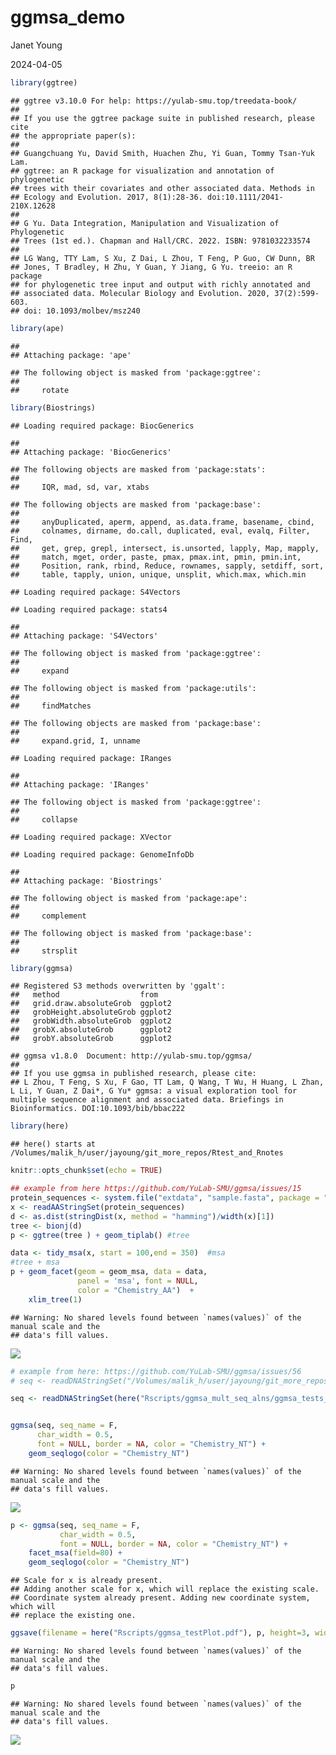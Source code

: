 ggmsa_demo
================
Janet Young

2024-04-05

``` r
library(ggtree)
```

    ## ggtree v3.10.0 For help: https://yulab-smu.top/treedata-book/
    ## 
    ## If you use the ggtree package suite in published research, please cite
    ## the appropriate paper(s):
    ## 
    ## Guangchuang Yu, David Smith, Huachen Zhu, Yi Guan, Tommy Tsan-Yuk Lam.
    ## ggtree: an R package for visualization and annotation of phylogenetic
    ## trees with their covariates and other associated data. Methods in
    ## Ecology and Evolution. 2017, 8(1):28-36. doi:10.1111/2041-210X.12628
    ## 
    ## G Yu. Data Integration, Manipulation and Visualization of Phylogenetic
    ## Trees (1st ed.). Chapman and Hall/CRC. 2022. ISBN: 9781032233574
    ## 
    ## LG Wang, TTY Lam, S Xu, Z Dai, L Zhou, T Feng, P Guo, CW Dunn, BR
    ## Jones, T Bradley, H Zhu, Y Guan, Y Jiang, G Yu. treeio: an R package
    ## for phylogenetic tree input and output with richly annotated and
    ## associated data. Molecular Biology and Evolution. 2020, 37(2):599-603.
    ## doi: 10.1093/molbev/msz240

``` r
library(ape)
```

    ## 
    ## Attaching package: 'ape'

    ## The following object is masked from 'package:ggtree':
    ## 
    ##     rotate

``` r
library(Biostrings)
```

    ## Loading required package: BiocGenerics

    ## 
    ## Attaching package: 'BiocGenerics'

    ## The following objects are masked from 'package:stats':
    ## 
    ##     IQR, mad, sd, var, xtabs

    ## The following objects are masked from 'package:base':
    ## 
    ##     anyDuplicated, aperm, append, as.data.frame, basename, cbind,
    ##     colnames, dirname, do.call, duplicated, eval, evalq, Filter, Find,
    ##     get, grep, grepl, intersect, is.unsorted, lapply, Map, mapply,
    ##     match, mget, order, paste, pmax, pmax.int, pmin, pmin.int,
    ##     Position, rank, rbind, Reduce, rownames, sapply, setdiff, sort,
    ##     table, tapply, union, unique, unsplit, which.max, which.min

    ## Loading required package: S4Vectors

    ## Loading required package: stats4

    ## 
    ## Attaching package: 'S4Vectors'

    ## The following object is masked from 'package:ggtree':
    ## 
    ##     expand

    ## The following object is masked from 'package:utils':
    ## 
    ##     findMatches

    ## The following objects are masked from 'package:base':
    ## 
    ##     expand.grid, I, unname

    ## Loading required package: IRanges

    ## 
    ## Attaching package: 'IRanges'

    ## The following object is masked from 'package:ggtree':
    ## 
    ##     collapse

    ## Loading required package: XVector

    ## Loading required package: GenomeInfoDb

    ## 
    ## Attaching package: 'Biostrings'

    ## The following object is masked from 'package:ape':
    ## 
    ##     complement

    ## The following object is masked from 'package:base':
    ## 
    ##     strsplit

``` r
library(ggmsa)
```

    ## Registered S3 methods overwritten by 'ggalt':
    ##   method                  from   
    ##   grid.draw.absoluteGrob  ggplot2
    ##   grobHeight.absoluteGrob ggplot2
    ##   grobWidth.absoluteGrob  ggplot2
    ##   grobX.absoluteGrob      ggplot2
    ##   grobY.absoluteGrob      ggplot2

    ## ggmsa v1.8.0  Document: http://yulab-smu.top/ggmsa/
    ## 
    ## If you use ggmsa in published research, please cite:
    ## L Zhou, T Feng, S Xu, F Gao, TT Lam, Q Wang, T Wu, H Huang, L Zhan, L Li, Y Guan, Z Dai*, G Yu* ggmsa: a visual exploration tool for multiple sequence alignment and associated data. Briefings in Bioinformatics. DOI:10.1093/bib/bbac222

``` r
library(here)
```

    ## here() starts at /Volumes/malik_h/user/jayoung/git_more_repos/Rtest_and_Rnotes

``` r
knitr::opts_chunk$set(echo = TRUE)
```

``` r
## example from here https://github.com/YuLab-SMU/ggmsa/issues/15
protein_sequences <- system.file("extdata", "sample.fasta", package = "ggmsa")
x <- readAAStringSet(protein_sequences)
d <- as.dist(stringDist(x, method = "hamming")/width(x)[1])
tree <- bionj(d)
p <- ggtree(tree ) + geom_tiplab() #tree

data <- tidy_msa(x, start = 100,end = 350)  #msa
#tree + msa
p + geom_facet(geom = geom_msa, data = data,
               panel = 'msa', font = NULL,
               color = "Chemistry_AA")  +
    xlim_tree(1)
```

    ## Warning: No shared levels found between `names(values)` of the manual scale and the
    ## data's fill values.

![](ggmsa_tests_files/figure-gfm/unnamed-chunk-2-1.png)<!-- -->

``` r
# example from here: https://github.com/YuLab-SMU/ggmsa/issues/56
# seq <- readDNAStringSet("/Volumes/malik_h/user/jayoung/git_more_repos/Rtest_and_Rnotes/Rscripts/ggmsa_mult_seq_alns/ggmsa_tests_example_for_github.fa")

seq <- readDNAStringSet(here("Rscripts/ggmsa_mult_seq_alns/ggmsa_tests_example_for_github.fa"))


ggmsa(seq, seq_name = F,
      char_width = 0.5,
      font = NULL, border = NA, color = "Chemistry_NT") +
    geom_seqlogo(color = "Chemistry_NT")
```

    ## Warning: No shared levels found between `names(values)` of the manual scale and the
    ## data's fill values.

![](ggmsa_tests_files/figure-gfm/unnamed-chunk-3-1.png)<!-- -->

``` r
p <- ggmsa(seq, seq_name = F,
           char_width = 0.5,
           font = NULL, border = NA, color = "Chemistry_NT") +
    facet_msa(field=80) +
    geom_seqlogo(color = "Chemistry_NT")
```

    ## Scale for x is already present.
    ## Adding another scale for x, which will replace the existing scale.
    ## Coordinate system already present. Adding new coordinate system, which will
    ## replace the existing one.

``` r
ggsave(filename = here("Rscripts/ggmsa_testPlot.pdf"), p, height=3, width=11)
```

    ## Warning: No shared levels found between `names(values)` of the manual scale and the
    ## data's fill values.

``` r
p
```

    ## Warning: No shared levels found between `names(values)` of the manual scale and the
    ## data's fill values.

![](ggmsa_tests_files/figure-gfm/unnamed-chunk-4-1.png)<!-- -->
